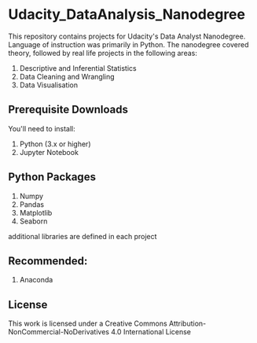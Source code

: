 # Udacity_DataAnalysis_Nanodegree

This repository contains projects for Udacity's Data Analyst Nanodegree. Language of instruction was primarily in Python. The nanodegree covered theory, followed by real life projects in the following areas:

1. Descriptive and Inferential Statistics
2. Data Cleaning and Wrangling
3. Data Visualisation


## Prerequisite Downloads

You'll need to install:

1. Python (3.x or higher)
2. Jupyter Notebook

## Python Packages
1. Numpy
2. Pandas
3. Matplotlib
4. Seaborn

additional libraries are defined in each project

## Recommended:
1. Anaconda



## License

This work is licensed under a Creative Commons Attribution-NonCommercial-NoDerivatives 4.0 International License

